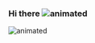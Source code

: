 ### Hi there <img src="https://c.tenor.com/cc0MWNKKNcEAAAAM/cute-baby.gif" alt="animated" />

<div class="flex-container">
  <img src="https://imagendegatos.com/wp-content/uploads/2017/05/Im%C3%A1genes-Gif-De-Gatos-En-Anime-En-La-Computadora.gif" alt="animated" />
</div> 
